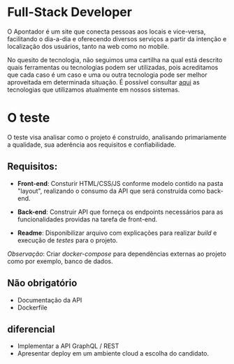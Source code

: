 Full-Stack Developer
===

O Apontador é um site que conecta pessoas aos locais e vice-versa, facilitando o dia-a-dia e oferecendo diversos serviços a partir da intenção e localização dos usuários, tanto na web como no mobile. 

No quesito de tecnologia, não seguimos uma cartilha na qual está descrito quais ferramentas ou tecnologias podem ser utilizadas, pois acreditamos que cada caso é um caso e uma ou outra tecnologia pode ser melhor aproveitada em determinada situação. É possível consultar [aqui](https://stackshare.io/apontador/apontador) as tecnologias que utilizamos atualmente em nossos sistemas.


# O teste

O teste visa analisar como o projeto é construído, analisando primariamente a qualidade, sua aderência aos requisitos e confiabilidade.

## Requisitos:

* **Front-end**: Consturir HTML/CSS/JS conforme modelo contido na pasta "layout", realizando o consumo da API que será construída como back-end.

* **Back-end**: Construir API que forneça os endpoints necessários para as funcionalidades providas na tarefa de front-end.

* **Readme**: Disponibilizar arquivo com explicações para realizar *build* e execução de *testes* para o projeto.

*Observação*: Criar *docker-compose* para dependências externas ao projeto como por exemplo, banco de dados. 

## Não obrigatório

* Documentação da API
* Dockerfile

## diferencial

* Implementar a API GraphQL / REST
* Apresentar deploy em um ambiente cloud a escolha do candidato.